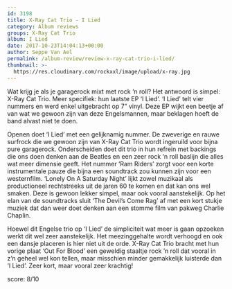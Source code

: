 ```yaml
---
id: 3198
title: X-Ray Cat Trio - I Lied
category: Album reviews
groups: X-Ray Cat Trio
album: I Lied
date: 2017-10-23T14:04:13+00:00
author: Seppe Van Ael
permalink: /album-review/review-x-ray-cat-trio-i-lied/
thumbnail: >-
  https://res.cloudinary.com/rockxxl/image/upload/x-ray.jpg
---
```

Wat krijg je als je garagerock mixt met rock ‘n roll? Het antwoord is simpel: X-Ray Cat Trio. Meer specifiek: hun laatste EP ‘I Lied’. ‘I Lied’ telt vier nummers en werd enkel uitgebracht op 7” vinyl. Deze EP wijkt een beetje af van wat we gewoon zijn van deze Engelsmannen, maar beklagen hoeft de band alvast niet te doen.

Openen doet ‘I Lied’ met een gelijknamig nummer. De zweverige en rauwe surfrock die we gewoon zijn van X-Ray Cat Trio wordt ingeruild voor bijna pure garagerock. Onderscheiden doet dit trio in hun refrein met backings die ons doen denken aan de Beatles en een zeer rock ‘n roll baslijn die alles wat meer dimensie geeft. Het nummer ‘Ram Riders’ zorgt voor een korte instrumentale pauze die bijna een soundtrack zou kunnen zijn voor een westernfilm. ‘Lonely On A Saturday Night’ lijkt zowel muzikaal als productioneel rechtstreeks uit de jaren 60 te komen en dat kan ons wel smaken. Deze is gewoon lekker simpel, maar ook vooral aanstekelijk. Op het elan van de soundtracks sluit ‘The Devil’s Come Rag’ af met een kort stukje muziek dat dan weer doet denken aan een stomme film van pakweg Charlie Chaplin.

Hoewel dit Engelse trio op ‘I Lied’ de simpliciteit wat meer is gaan opzoeken werkt dit wel zeer aanstekelijk. Het meezinggehalte wordt verhoogd en ook een dansje placeren is hier niet uit de orde. X-Ray Cat Trio bracht met hun vorige plaat ‘Out For Blood’ een geweldig staaltje rock ’n roll dat vooral in z’n geheel wel kon tellen, maar misschien minder gemakkelijk luisterde dan ‘I Lied’. Zeer kort, maar vooral zeer krachtig!

score: 8/10
